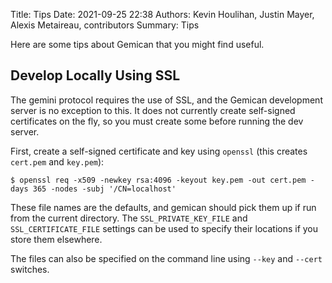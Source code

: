 Title: Tips
Date: 2021-09-25 22:38
Authors: Kevin Houlihan, Justin Mayer, Alexis Metaireau, contributors
Summary: Tips

Here are some tips about Gemican that you might find useful.

## Develop Locally Using SSL

The gemini protocol requires the use of SSL, and the Gemican development server is no exception to this. It does not currently create self-signed certificates on the fly, so you must create some before running the dev server.

First, create a self-signed certificate and key using `openssl` (this
creates `cert.pem` and `key.pem`):

    $ openssl req -x509 -newkey rsa:4096 -keyout key.pem -out cert.pem -days 365 -nodes -subj '/CN=localhost'

These file names are the defaults, and gemican should pick them up if run from the current directory. The `SSL_PRIVATE_KEY_FILE` and `SSL_CERTIFICATE_FILE` settings can be used to specify their locations if you store them elsewhere.

The files can also be specified on the command line using `--key` and `--cert` switches.
